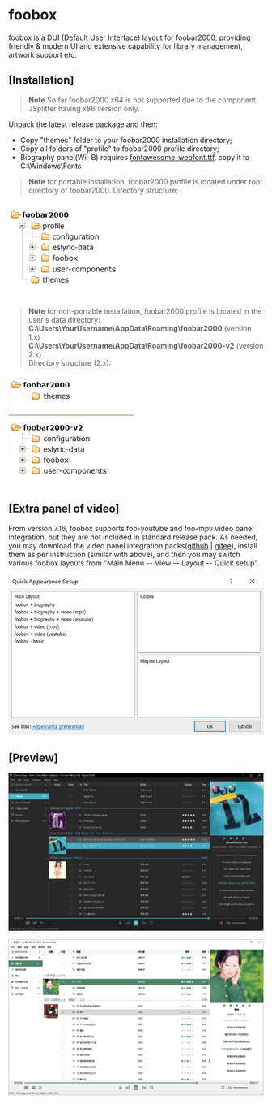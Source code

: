 # foobox
foobox is a DUI (Default User Interface) layout for foobar2000, providing friendly & modern UI and extensive capability for library management, artwork support etc.
## [Installation]
> **Note** So far foobar2000 x64 is not supported due to the component JSplitter having x86 version only.

Unpack the latest release package and then:
* Copy "themes" folder to your foobar2000 installation directory;
* Copy all folders of "profile" to foobar2000 profile directory;
* Biography panel(Wil-B) requires [fontawesome-webfont.ttf](https://ghproxy.com/https://github.com/beakerbrowser/beakerbrowser.com/raw/master/fonts/fontawesome-webfont.ttf), copy it to  C:\Windows\Fonts

> **Note** for portable installation, foobar2000 profile is located under root directory of foobar2000.
> Directory structure:

<span style="display:block;text-align:left">![](info/portable.png)</span>

> **Note** for non-portable installation, foobar2000 profile is located in the user's data directory:\
> **C:\Users\YourUsername\AppData\Roaming\foobar2000** (version 1.x)\
> **C:\Users\YourUsername\AppData\Roaming\foobar2000-v2** (version 2.x)\
> Directory structure (2.x):

<span style="display:block;text-align:left">![](info/nonportable.png)</span>

## [Extra panel of video]
From version 7.16, foobox supports foo-youtube and foo-mpv video panel integration, but they are not included in standard release pack. As needed, you may download the video panel integration packs([github](https://github.com/dream7180/foobox-en/releases/tag/video) | [gitee](https://gitee.com/dream7180/foobox-en/releases/tag/video)), install them as per instruction (similar with above), and then you may switch various foobox layouts from "Main Menu -- View -- Layout -- Quick setup".

<span style="display:block;text-align:left">![](info/dui.png)</span>

## [Preview]

![alt text](info/screenshot-dark.jpg "foobox - DUI foobar2000 media player")

![alt text](info/screenshot-light.jpg "foobox - DUI foobar2000 media player")
